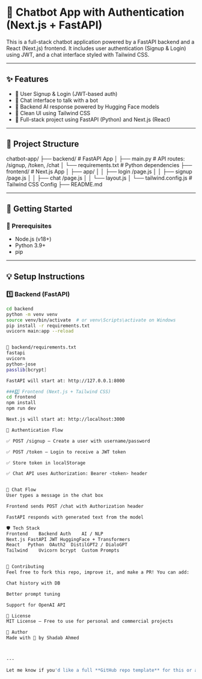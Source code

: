 # 🧠 Chatbot App with Authentication (Next.js + FastAPI)

This is a full-stack chatbot application powered by a FastAPI backend and a React (Next.js) frontend. It includes user authentication (Signup & Login) using JWT, and a chat interface styled with Tailwind CSS.

---

## ✨ Features

- 🔐 User Signup & Login (JWT-based auth)
- 🤖 Chat interface to talk with a bot
- 🧠 Backend AI response powered by Hugging Face models
- 🎨 Clean UI using Tailwind CSS
- 🚀 Full-stack project using FastAPI (Python) and Next.js (React)

---

## 📁 Project Structure

chatbot-app/ 
├── backend/ 
    # FastAPI App │ 
        ├── main.py 
            # API routes: 
                /signup, 
                /token, 
                /chat │ 
    └── requirements.txt 
        # Python dependencies 
            ├── frontend/ # Next.js App │ 
            ├── app/ │ │ 
                ├── login
                    /page.js │ │ 
                ├── signup
                    /page.js │ │ 
                ├── chat
                    /page.js │ │ 
                └── layout.js │ 
                └── tailwind.config.js 
                # Tailwind CSS Config 
                ├── README.md



---

## 🚀 Getting Started

### 🔧 Prerequisites

- Node.js (v18+)
- Python 3.9+
- pip

---

## 💡 Setup Instructions

### 1️⃣ Backend (FastAPI)

```bash
cd backend
python -m venv venv
source venv/bin/activate  # or venv\Scripts\activate on Windows
pip install -r requirements.txt
uvicorn main:app --reload


📝 backend/requirements.txt
fastapi
uvicorn
python-jose
passlib[bcrypt]

FastAPI will start at: http://127.0.0.1:8000

###2️⃣ Frontend (Next.js + Tailwind CSS)
cd frontend
npm install
npm run dev

Next.js will start at: http://localhost:3000

🔐 Authentication Flow

✅ POST /signup – Create a user with username/password

✅ POST /token – Login to receive a JWT token

✅ Store token in localStorage

✅ Chat API uses Authorization: Bearer <token> header


💬 Chat Flow
User types a message in the chat box

Frontend sends POST /chat with Authorization header

FastAPI responds with generated text from the model

🛡️ Tech Stack
Frontend	Backend	Auth	AI / NLP
Next.js	FastAPI	JWT	HuggingFace + Transformers
React	Python	OAuth2	DistilGPT2 / DialoGPT
Tailwind	Uvicorn	bcrypt	Custom Prompts


🤝 Contributing
Feel free to fork this repo, improve it, and make a PR! You can add:

Chat history with DB

Better prompt tuning

Support for OpenAI API

📜 License
MIT License — Free to use for personal and commercial projects

🙌 Author
Made with 💙 by Shadab Ahmed



---

Let me know if you'd like a full **GitHub repo template** for this or a downloadable ZIP!
